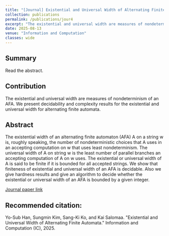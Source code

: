```yaml
---
title: "[Journal] Existential and Universal Width of Alternating Finite Automata"
collection: publications
permalink: /publications/jour4
excerpt: "The existential and universal width are measures of nondeterminism of an AFA. We present decidability and complexity results for the existential and universal width for alternating finite automata."
date: 2025-08-13
venue: "Information and Computation"
classes: wide
---
```

## Summary
Read the abstract.

## Contribution
The existential and universal width are measures of nondeterminism of an AFA. We present decidability and complexity results for the existential and universal width for alternating finite automata.

## Abstract
The existential width of an alternating finite automaton (AFA) A on a string w is,
roughly speaking, the number of nondeterministic choices that A uses
in an accepting computation on w that uses least nondeterminism.
The universal width of A on string w is the least number of parallel branches an accepting computation of A on w uses.
The existential or universal width of A is said to be finite if it is bounded for all accepted strings.
We show that finiteness of existential and universal width of an AFA is decidable.
Also we give hardness results and give an algorithm to decide whether the existential or universal width of
an AFA is bounded by a given integer.

[Journal paper link](https://www.sciencedirect.com/science/article/pii/S0890540125000732)

## Recommended citation:
Yo-Sub Han, Sungmin Kim, Sang-Ki Ko, and Kai Salomaa. "Existential and Universal Width of Alternating Finite Automata." Information and Computation (IC), 2025.